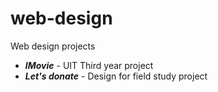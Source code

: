 # web-design
Web design projects
 
 - <i><b>IMovie</i></b> - UIT Third year project
 - <i><b>Let's donate</i></b> - Design for field study project
